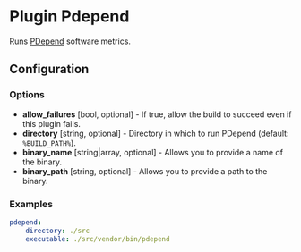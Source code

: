 Plugin Pdepend
==============

Runs [PDepend](http://pdepend.org/) software metrics.

Configuration
-------------

### Options

* **allow_failures** [bool, optional] - If true, allow the build to succeed even if this plugin fails.
* **directory** [string, optional] - Directory in which to run PDepend (default: `%BUILD_PATH%`).
* **binary_name** [string|array, optional] - Allows you to provide a name of the binary.
* **binary_path** [string, optional] - Allows you to provide a path to the binary.


### Examples

```yaml
pdepend:
    directory: ./src
    executable: ./src/vendor/bin/pdepend
```
